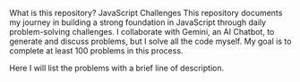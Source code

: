What is this repository? JavaScript Challenges
This repository documents my journey in building a strong foundation in JavaScript through daily problem-solving challenges. I collaborate with Gemini, an AI Chatbot, to generate and discuss problems, but I solve all the code myself. My goal is to complete at least 100 problems in this process.

Here I will list the problems with a brief line of description.

